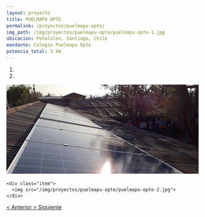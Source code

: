 ```yaml
---
layout: proyecto
title: PUELMAPU OPTE
permalink: /proyectos/puelmapu-opte/
img_path: /img/proyectos/puelmapu-opte/puelmapu-opte-1.jpg
ubicacion: Peñalolen, Santiago, Chile
mandante: Colegio Puelmapu Opte
potencia_total: 3 kW
---
```


<div id="myCarousel" class="carousel slide" data-ride="carousel">
  <!-- Indicators -->
  <ol class="carousel-indicators">
    <li data-target="#myCarousel" data-slide-to="0" class="active"></li>
    <li data-target="#myCarousel" data-slide-to="1"></li>
  </ol>

  <!-- Imagenes de Los Proyectos -->
  <div class="carousel-inner">
    <div class="item active">
      <img src="/img/proyectos/puelmapu-opte/puelmapu-opte-1.jpg">
    </div>

    <div class="item">
      <img src="/img/proyectos/puelmapu-opte/puelmapu-opte-2.jpg">
    </div>
  </div>

  <!-- Left and right controls -->
  <a class="left carousel-control" href="#myCarousel" data-slide="prev">
    <span class="glyphicon glyphicon-chevron-left"><</span>
    <span class="sr-only">Anterior</span>
  </a>
  <a class="right carousel-control" href="#myCarousel" data-slide="next">
    <span class="glyphicon glyphicon-chevron-right">></span>
    <span class="sr-only">Siguiente</span>
  </a>
</div>
